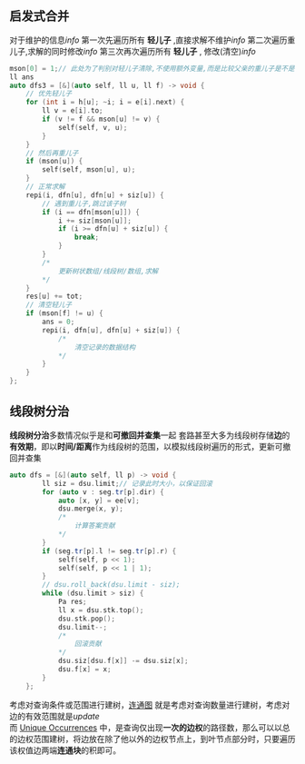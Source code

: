 ## 启发式合并

对于维护的信息$info$
第一次先遍历所有 **轻儿子** ,直接求解不维护$info$
第二次遍历重儿子,求解的同时修改$info$
第三次再次遍历所有 **轻儿子** , 修改(清空)$info$

```cpp
mson[0] = 1;// 此处为了判别对轻儿子清除,不使用额外变量,而是比较父亲的重儿子是不是自己,故设置0的重儿子为1
ll ans
auto dfs3 = [&](auto self, ll u, ll f) -> void {
    // 优先轻儿子
    for (int i = h[u]; ~i; i = e[i].next) {
        ll v = e[i].to;
        if (v != f && mson[u] != v) {
            self(self, v, u);
        }
    }
    // 然后再重儿子
    if (mson[u]) {
        self(self, mson[u], u);
    }
    // 正常求解
    repi(i, dfn[u], dfn[u] + siz[u]) {
        // 遇到重儿子,跳过该子树
        if (i == dfn[mson[u]]) {
            i += siz[mson[u]];
            if (i >= dfn[u] + siz[u]) {
                break;
            }
        }
        /*
        	更新树状数组/线段树/数组,求解
        */
    }
    res[u] += tot;
    // 清空轻儿子
    if (mson[f] != u) {
        ans = 0;
        repi(i, dfn[u], dfn[u] + siz[u]) {
            /*
                清空记录的数据结构
            */
        }
    }
};
```

## 线段树分治

**线段树分治**多数情况似乎是和**可撤回并查集**一起
套路甚至大多为线段树存储**边**的**有效期**，即以**时间/距离**作为线段树的范围，以模拟线段树遍历的形式，更新可撤回并查集

```cpp
auto dfs = [&](auto self, ll p) -> void {
        ll siz = dsu.limit;// 记录此时大小，以保证回滚
        for (auto v : seg.tr[p].dir) {
            auto [x, y] = ee[v];
            dsu.merge(x, y);
            /*
            	计算答案贡献
            */
        }
        if (seg.tr[p].l != seg.tr[p].r) {
            self(self, p << 1);
            self(self, p << 1 | 1);
        }
    	// dsu.roll_back(dsu.limit - siz);
        while (dsu.limit > siz) {
            Pa res;
            ll x = dsu.stk.top();
            dsu.stk.pop();
            dsu.limit--;
            /*
            	回滚贡献
            */
            dsu.siz[dsu.f[x]] -= dsu.siz[x];
            dsu.f[x] = x;
        }
    };

```

考虑对查询条件或范围进行建树，[连通图](https://www.luogu.com.cn/problem/P5227) 就是考虑对查询数量进行建树，考虑对边的有效范围就是$update$  
而 [Unique Occurrences](https://codeforces.com/problemset/problem/1681/F) 中，是查询仅出现**一次的边权**的路径数，那么可以以总的边权范围建树，将边放在除了他以外的边权节点上，到叶节点部分时，只要遍历该权值边两端**连通块**的积即可。
